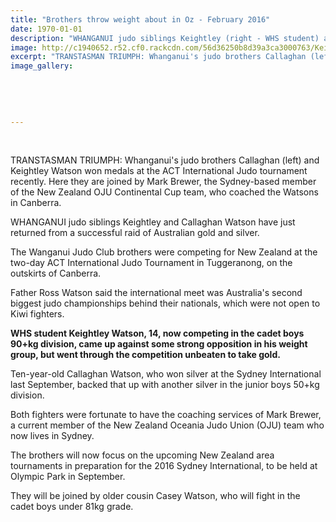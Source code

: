 ```yaml
---
title: "Brothers throw weight about in Oz - February 2016"
date: 1970-01-01
description: "WHANGANUI judo siblings Keightley (right - WHS student) and Callaghan Watson have just returned from a successful raid of Australian gold and silver, Wanganui Chronicle article on 26/2/16..."
image: http://c1940652.r52.cf0.rackcdn.com/56d36250b8d39a3ca3000763/Keightley-Watson-medal-ACT-Int-Judo-T.-26.2.16.jpg
excerpt: "TRANSTASMAN TRIUMPH: Whanganui's judo brothers Callaghan (left) and Keightley Watson won medals at the ACT International Judo tournament recently. Here they are joined by Mark Brewer, the Sydney-based member of the New Zealand OJU Continental Cup team, who coached the Watsons in Canberra."
image_gallery:
    
    
    
    
    
---
```


<p>&nbsp;</p>
<p><span>TRANSTASMAN TRIUMPH: Whanganui's judo brothers Callaghan (left) and Keightley Watson won medals at the ACT International Judo tournament recently. Here they are joined by Mark Brewer, the Sydney-based member of the New Zealand OJU Continental Cup team, who coached the Watsons in Canberra.</span></p>
<p>WHANGANUI judo siblings Keightley and Callaghan Watson have just returned from a successful raid of Australian gold and silver.</p>
<p>The Wanganui Judo Club brothers were competing for New Zealand at the two-day ACT International Judo Tournament in Tuggeranong, on the outskirts of Canberra.</p>
<p>Father Ross Watson said the international meet was Australia's second biggest judo championships behind their nationals, which were not open to Kiwi fighters.</p>
<p><strong>WHS student Keightley Watson, 14, now competing in the cadet boys 90+kg division, came up against some strong opposition in his weight group, but went through the competition unbeaten to take gold.</strong></p>
<p>Ten-year-old Callaghan Watson, who won silver at the Sydney International last September, backed that up with another silver in the junior boys 50+kg division.</p>
<p>Both fighters were fortunate to have the coaching services of Mark Brewer, a current member of the New Zealand Oceania Judo Union (OJU) team who now lives in Sydney.</p>
<p>The brothers will now focus on the upcoming New Zealand area tournaments in preparation for the 2016 Sydney International, to be held at Olympic Park in September.</p>
<p>They will be joined by older cousin Casey Watson, who will fight in the cadet boys under 81kg grade.</p>

